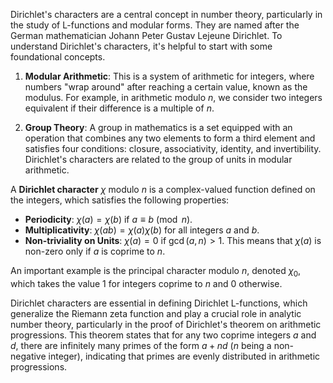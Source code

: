 Dirichlet's characters are a central concept in number theory, particularly in the study of L-functions and modular forms. They are named after the German mathematician Johann Peter Gustav Lejeune Dirichlet. To understand Dirichlet's characters, it's helpful to start with some foundational concepts.

1. **Modular Arithmetic**: This is a system of arithmetic for integers, where numbers "wrap around" after reaching a certain value, known as the modulus. For example, in arithmetic modulo $n$, we consider two integers equivalent if their difference is a multiple of $n$.

2. **Group Theory**: A group in mathematics is a set equipped with an operation that combines any two elements to form a third element and satisfies four conditions: closure, associativity, identity, and invertibility. Dirichlet's characters are related to the group of units in modular arithmetic.

A **Dirichlet character** $\chi$ modulo $n$ is a complex-valued function defined on the integers, which satisfies the following properties:

- **Periodicity**: $\chi(a) = \chi(b)$ if $a \equiv b \pmod{n}$.
- **Multiplicativity**: $\chi(ab) = \chi(a)\chi(b)$ for all integers $a$ and $b$.
- **Non-triviality on Units**: $\chi(a) = 0$ if $\gcd(a, n) > 1$. This means that $\chi(a)$ is non-zero only if $a$ is coprime to $n$.

An important example is the principal character modulo $n$, denoted $\chi_0$, which takes the value $1$ for integers coprime to $n$ and $0$ otherwise.

Dirichlet characters are essential in defining Dirichlet L-functions, which generalize the Riemann zeta function and play a crucial role in analytic number theory, particularly in the proof of Dirichlet's theorem on arithmetic progressions. This theorem states that for any two coprime integers $a$ and $d$, there are infinitely many primes of the form $a + nd$ ($n$ being a non-negative integer), indicating that primes are evenly distributed in arithmetic progressions.